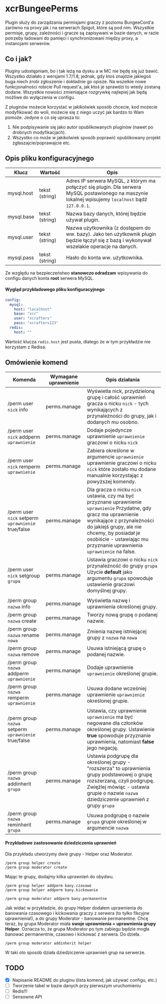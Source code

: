 # xcrBungeePerms

Plugin służy do zarządzania permisjami graczy z poziomu BungeeCord'a zarówno na proxy jak i na serwerach Spigot, które są pod nim. Wszystkie permisje, grupy, zależności i gracze są zapisywani w bazie danych, w razie potrzeby ładowani do pamięci i synchronizowani między proxy, a instancjami serwerów.

## Co i jak?

Pluginy udostępniam, bo i tak leżą na dysku a w MC nie będę się już bawić. Wszystko działało z wersjami 1.7/1.8, jednak, gdy ktoś znajdzie jakiegoś buga niech zrobi zgłoszenie i dokładnie go opisze. Na wszelkie nowe funkcjonalności robicie Pull request'a, jak ktoś je sprawdzi to wtedy zostaną dodane. Wszystkie nowości zmieniające rozgrywkę najlepiej jak będą możliwe do wyłączenia w configu.

Z pluginów możecie korzystać w jakikolwiek sposób chcecie, kod możecie modyfikować do woli, możecie się z niego uczyć jak bardzo to Wam pomoże. Jedyne o co się uprasza to:
1. Nie podpisywanie się jako autor opublikowanych pluginów (nawet po drobnych modyfikacjach).
2. Wszystko co może w jakikolwiek sposób poprawić opublikowany projekt zgłaszajcie/poprawajcie etc.

## Opis pliku konfiguracyjnego

| Klucz | Wartość | Opis |
| ----- | ------- | ---- |
| mysql.host | tekst (string) | Adres IP serwera MySQL, z którym ma połączyć się plugin. Dla serwera MySQL postawionego na maszynie lokalnej wpisujemy `localhost` bądź `127.0.0.1`. |
| mysql.base | tekst (string) | Nazwa bazy danych, której będzie używał plugin. |
| mysql.user | tekst (string) | Nazwa użytkownika (z dostępem do ww. bazy). Jako ten użytkownik plugin będzie łączył się z bazą i wykonywał wszelakie operacje na danych. |
| mysql.pass | tekst (string) | Hasło do konta ww. użytkownika. |

Ze względu na bezpieczeństwo **stanowczo odradzam** wpisywania do configu danych konta **root** serwera MySQL.

#### Wygląd przykładowego pliku konfiguracyjnego

```yaml
config:
  mysql:
    host: "localhost"
    base: "xcr"
    user: "xcrafters"
    pass: "xcrafters123"
  redis:
    host: ""
```
Wartość klucza `redis.host` jest pusta, dlatego że w tym przykładzie nie korzystam z Redisa.

## Omówienie komend

| Komenda | Wymagane uprawnienie | Opis działania |
| ------- | -------------------- | -------------- |
| /perm user `nick` info | perms.manage | Wyświetla nick, przydzieloną grupę i całość uprawnień gracza o nicku `nick` - tych wynikających z przynależności do grupy, jak i dodanych mu osobno. |
| /perm user `nick` addperm `uprawnienie` | perms.manage | Dodaje pojedyncze uprawnienie `uprawnienie` graczowi o nicku `nick`
| /perm user `nick` remperm `uprawnienie` | perms.manage | Zabiera określone w argumencie `uprawnienie` uprawnienie graczowi o nicku `nick` które zostało mu dodane manualnie korzystając z powyższej komendy. |
| /perm user `nick` setperm `uprawnienie` true/false | perms.manage | Dla gracza o nicku `nick` ustawia, czy ma być przyznane uprawnienie `uprawnienie` Przydatne, gdy gracz ma uprawnienie wynikające z przynależności do jakiejś grupy, ale nie chcemy, by posiadał je osobiście - ustawiając mu przyznanie uprawnienia `uprawnienie` na false. |
| /perm user `nick` setgroup `grupa` | perms.manage | Ustawia graczowi o nicku `nick` przynależność do grupy `grupa` Użycie **default** jako argumentu `grupa` spowoduje ustawienie graczowi domyślnej grupy. |
||||
| /perm group `nazwa` info | perms.manage | Wyświetla nazwę i uprawnienia określonej grupy. |
| /perm group `nazwa` create | perms.manage | Tworzy nową grupę o podanej nazwie. |
| /perm group `nazwa` rename `nowa` | perms.manage | Zmienia nazwę istniejącej grupy z `nazwa` na `nowa` |
| /perm group `nazwa` remove | perms.manage | Usuwa istniejącą grupę o podanej nazwie. |
| /perm group `nazwa` addperm `uprawnienie` | perms.manage | Dodaje uprawnienie `uprawnienie` określonej grupie. |
| /perm group `nazwa` remperm `uprawnienie` | perms.manage | Usuwa dodane wcześniej uprawnienie `uprawnienie` określonej grupie. |
| /perm group `nazwa` setperm `uprawnienie` true/false | perms.manage | Ustawia, czy uprawnienie `uprawnienie` ma być negowane dla członków określonej grupy. Ustawienie **true** spowoduje przyznanie uprawnienia, natomiast **false** jego negację. |
| /perm group `nazwa` addinherit `grupa` | perms.manage | Ustawia podgrupę dla określonej grupy - "rozszerza" to uprawnienia grupy podstawowej o grupę rozszerzaną, czyli podgrupę. Zwięźlej mówiąc - ustawia grupie o nazwie `nazwa` dziedziczenie uprawnień z grupy `grupa` |
| /perm group `nazwa` reminherit `grupa` | perms.manage | Usuwa podgrupę o nazwie `grupa` grupie określonej w argumencie `nazwa` |

#### Przykładowe zastosowanie dziedziczenia uprawnień

Dla przykładu utworzymy dwie grupy - Helper oraz Moderator.
```
/perm group helper create
/perm group moderator create
```
Mając te grupy, dodajmy kilka uprawnień do obydwu.
```
/perm group helper addperm bany.czasowe
/perm group helper addperm bany.kickowanie

/perm group moderator addperm bany.permanentne
```
Jak widać w przykładzie, do grupy Helper dodałem uprawnienia do banowania czasowego i kickowania graczy z serwera (to tylko fikcyjne uprawnienia!), a do grupy Moderator - banowanie permanentne. Chcę teraz, by grupa Moderator miała **swoje uprawnienia + uprawnienia grupy Helper**. Oznacza to, że grupa Moderator po tym zabiegu będzie mogła banować permanentnie, czasowo i kickować z serwera. Do dzieła.
```
/perm group moderator addinherit helper
```
W taki oto sposób działa dziedziczenie uprawnień grup na serwerze.

## TODO
- [x] Napisanie README do pluginu (lista komend, jak używać configu, etc.)
- [ ] Tworzenie tabel w bazie danych przy pierwszym uruchomieniu
- [ ] Redis!!!
- [ ] Sensowne API
